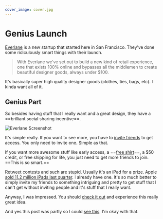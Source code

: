 ```yaml
---
cover_image: cover.jpg
---
```


# Genius Launch

[Everlane](http://www.everlane.com/i/f8leoo) is a new startup that started here in San Francisco. They've done some ridiculously smart things with their launch.

> With Everlane we've set out to build a new kind of retail experience, one that exists 100% online and bypasses all the middlemen to create beautiful designer goods, always under $100.

It's basically super high quality designer goods (clothes, ties, bags, etc). I kinda want all of it.

## Genius Part

So besides having stuff that I really want and a great design, they have a ==brilliant social sharing incentive==.

![Everlane Screenshot](screenshot.png)

It's simple really. If you want to see more, you have to [invite friends](http://www.everlane.com/i/f8leoo) to get access. You only need to invite one. Simple as that.

If you want more awesome stuff like early access, a ==[free shirt](http://www.everlane.com/i/f8leoo)==, a $50 credit, or free shipping for life, you just need to get more friends to join. ==This is so smart.==

Retweet contests and such are stupid. Usually it's an iPad for a prize. Apple [sold 11.2 million iPads last quarter](http://daringfireball.net/linked/2011/10/18/aapl-q4-2011). I already have one. It's so much better to simply invite my friends to something intriguing and pretty to get stuff that I can't get without inviting people and it's stuff that I really want.

Anyway, I was impressed. You should [check it out](http://www.everlane.com/i/f8leoo) and experience this really great idea.

And yes this post was partly so I could [see this](http://soff.me/BMiF). I'm okay with that.
